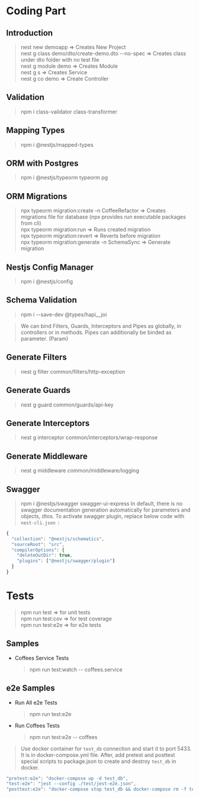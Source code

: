 # Coding Part

## Introduction

> nest new demoapp => Creates New Project \
> nest g class demo/dto/create-demo.dto --no-spec => Creates class under dto folder with no test file\
> nest g module demo => Creates Module\
> nest g s => Creates Service\
> nest g co demo => Create Controller

## Validation

> npm i class-validator class-transformer

## Mapping Types

> npm i @nestjs/mapped-types

## ORM with Postgres

> npm i @nestjs/typeorm typeorm pg

## ORM Migrations

> npx typeorm migration:create -n CoffeeRefactor => Creates migrations file for database (npx provides run executable packages from cli) \
> npx typeorm migration:run => Runs created migration \
> npx typeorm migration:revert => Reverts before migration \
> npx typeorm migration:generate -n SchemaSync => Generate migration

## Nestjs Config Manager

> npm i @nestjs/config

## Schema Validation

> npm i --save-dev @types/hapi\_\_joi

> We can bind Filters, Guards, Interceptors and Pipes as globally, in controllers or in methods. Pipes can additionally be binded as parameter. (Param)

## Generate Filters

> nest g filter common/filters/http-exception

## Generate Guards

> nest g guard common/guards/api-key

## Generate Interceptors

> nest g interceptor common/interceptors/wrap-response

## Generate Middleware

> nest g middleware common/middleware/logging

## Swagger

> npm i @nestjs/swagger swagger-ui-express
> In default, there is no swagger documentation generation automatically for parameters and objects, dtos. To activate swagger plugin, replace below code with `nest-cli.json `:

```javascript
{
  "collection": "@nestjs/schematics",
  "sourceRoot": "src",
  "compilerOptions": {
    "deleteOutDir": true,
    "plugins": ["@nestjs/swagger/plugin"]
  }
}
```

# Tests

> npm run test => for unit tests\
> npm run test:cov => for test coverage\
> npm run test:e2e => for e2e tests

## Samples

- Coffees Service Tests
  > npm run test:watch -- coffees.service

## e2e Samples

- Run All e2e Tests
  > npm run test:e2e
- Run Coffees Tests
  > npm run test:e2e -- coffees

> Use docker container for `test_db` connection and start it to port 5433. It is in docker-compose.yml file. After, add pretest and posttest special scripts to package.json to create and destroy `test_db` in docker.

```javascript
"pretest:e2e": "docker-compose up -d test_db",
"test:e2e": "jest --config ./test/jest-e2e.json",
"posttest:e2e": "docker-compose stop test_db && docker-compose rm -f test_db"
```
